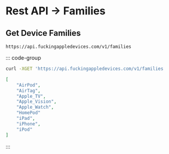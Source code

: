 # Rest API → Families

## Get Device Families <Badge type="info" text="v1" />

`https://api.fuckingappledevices.com/v1/families`

::: code-group
```sh [Request]
curl -XGET 'https://api.fuckingappledevices.com/v1/families
```
```json [Response]
[
    "AirPod",
    "AirTag",
    "Apple_TV",
    "Apple_Vision",
    "Apple_Watch",
    "HomePod"
    "iPad",
    "iPhone",
    "iPod"
]
```
:::

